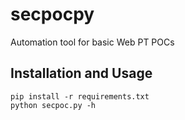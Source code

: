 # secpocpy
Automation tool for basic Web PT POCs

## Installation and Usage
```
pip install -r requirements.txt
python secpoc.py -h
```
